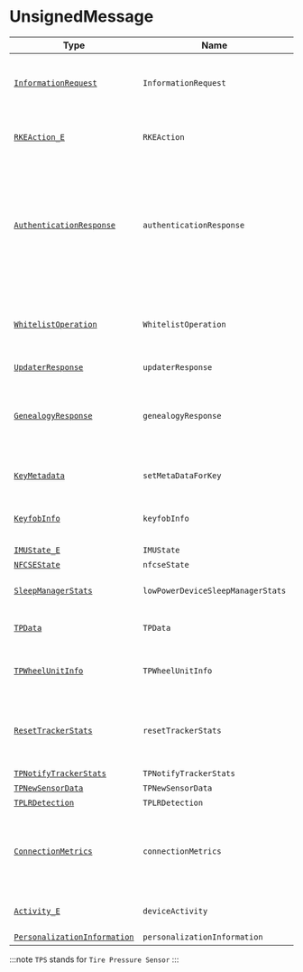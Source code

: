 # UnsignedMessage

Type|Name|Description|Repeated?
-|-|-|-
[`InformationRequest`](inforeq)|`InformationRequest`|Request certain information from the vehicle|no
[`RKEAction_E`](../enums/rkeaction_e)|`RKEAction`|Used to send a manual action to the vehicle|no
[`AuthenticationResponse`](authres)|`authenticationResponse`|Let the vehicle know that it can perform a certain level of actions automatically (for example when a user is next to the vehicle)|no
[`WhitelistOperation`](wlop)|`WhitelistOperation`|A whitelist operation to say remove/add permissions or keys|no
[`UpdaterResponse`](updaterres)|`updaterResponse`|...|no
[`GenealogyResponse`](genres)|`genealogyResponse`|Made for keyfobs and TPS to tell the vehicle their serial and part number|no
[`KeyMetadata`](keymetadata)|`setMetaDataForKey`|Sets metadata for a certain key|no
[`KeyfobInfo`](keyfobinfo)|`keyfobInfo`|Keyfob states such as temperature|no
[`IMUState_E`](../enums/imustate_e)|`IMUState`|...|no
[`NFCSEState`](nfcsestate)|`nfcseState`|...|no
[`SleepManagerStats`](sleepmanstats)|`lowPowerDeviceSleepManagerStats`|Keyfob/TPS sleep statisics|no
[`TPData`](tpdata)|`TPData`|TP and temperature data|no
[`TPWheelUnitInfo`](tpwhlunitinfo)|`TPWheelUnitInfo`|TPS info such as battery voltage|no
[`ResetTrackerStats`](rsttrckrstats)|`resetTrackerStats`|How many times the TPS restarted and for what reasons|no
[`TPNotifyTrackerStats`](tpnotiftrckrstats)|`TPNotifyTrackerStats`|...|no
[`TPNewSensorData`](tpnewsensdata)|`TPNewSensorData`|...|no
[`TPLRDetection`](tplrdetect)|`TPLRDetection`|...|no
[`ConnectionMetrics`](connmetrics)|`connectionMetrics`|Statistics on number of good/failed connections from the TPS to the vehicle|no
[`Activity_E`](../enums/activity_e)|`deviceActivity`|Device motion status|no
[`PersonalizationInformation`](personinfo)|`personalizationInformation`|...|no

:::note
`TPS` stands for `Tire Pressure Sensor`
:::